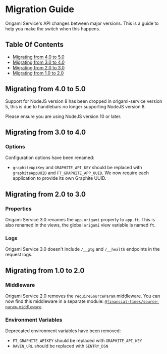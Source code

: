 
Migration Guide
===============

Origami Service's API changes between major versions. This is a guide to help you make the switch when this happens.


Table Of Contents
-----------------

  - [Migrating from 4.0 to 5.0](#migrating-from-40-to-50)
  - [Migrating from 3.0 to 4.0](#migrating-from-30-to-40)
  - [Migrating from 2.0 to 3.0](#migrating-from-20-to-30)
  - [Migrating from 1.0 to 2.0](#migrating-from-10-to-20)


Migrating from 4.0 to 5.0
-------------------------

Support for NodeJS version 8 has been dropped in origami-service version 5, this is due to handlebars no longer supporting NodeJS version 8.

Please ensure you are using NodeJS version 10 or later.


Migrating from 3.0 to 4.0
-------------------------

### Options

Configuration options have been renamed:

  - `graphiteApiKey` and `GRAPHITE_API_KEY` should be replaced with `graphiteAppUUID` and `FT_GRAPHITE_APP_UUID`. We now require each application to provide its own Graphite UUID.


Migrating from 2.0 to 3.0
-------------------------

### Properties

Origami Service 3.0 renames the `app.origami` property to `app.ft`. This is also renamed in the views, the global `origami` view variable is named `ft`.

### Logs

Origami Service 3.0 doesn't include `/__gtg` and `/__health` endpoints in the request logs.


Migrating from 1.0 to 2.0
-------------------------

### Middleware

Origami Service 2.0 removes the `requireSourceParam` middleware. You can now find this middleware in a separate module: [`@financial-times/source-param-middleware`](https://github.com/Financial-Times/source-param-middleware).

### Environment Variables

Deprecated environment variables have been removed:

  - `FT_GRAPHITE_APIKEY` should be replaced with `GRAPHITE_API_KEY`
  - `RAVEN_URL` should be replaced with `SENTRY_DSN`
